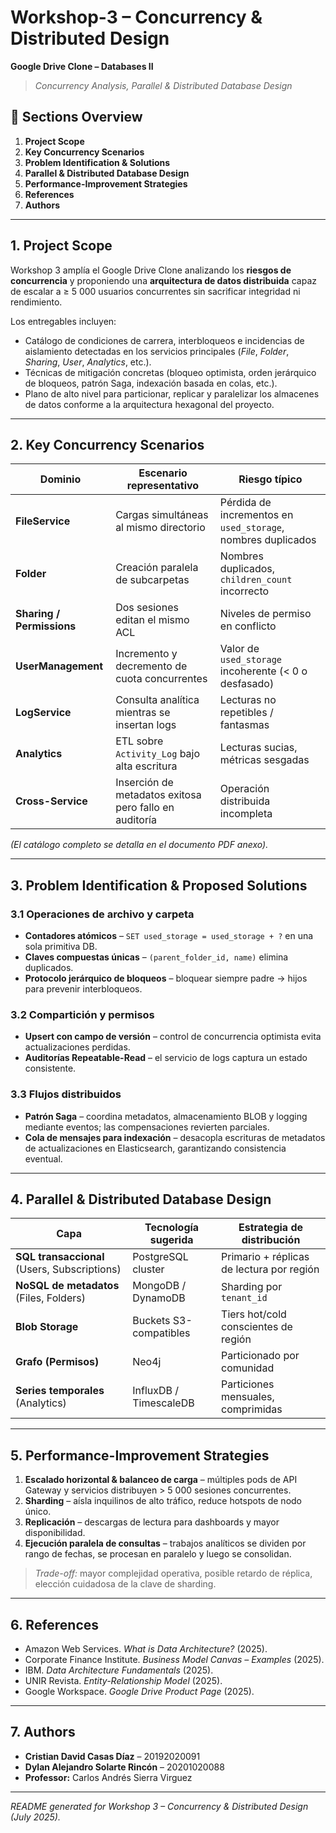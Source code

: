 # Workshop-3 – Concurrency & Distributed Design  
**Google Drive Clone – Databases II**

> *Concurrency Analysis, Parallel & Distributed Database Design*

## 📘 Sections Overview
1. **Project Scope**  
2. **Key Concurrency Scenarios**  
3. **Problem Identification & Solutions**  
4. **Parallel & Distributed Database Design**  
5. **Performance-Improvement Strategies**  
6. **References**  
7. **Authors**

---

## 1. Project Scope
Workshop 3 amplía el Google Drive Clone analizando los **riesgos de concurrencia** y proponiendo una **arquitectura de datos distribuida** capaz de escalar a ≥ 5 000 usuarios concurrentes sin sacrificar integridad ni rendimiento.

Los entregables incluyen:

* Catálogo de condiciones de carrera, interbloqueos e incidencias de aislamiento detectadas en los servicios principales (*File*, *Folder*, *Sharing*, *User*, *Analytics*, etc.).  
* Técnicas de mitigación concretas (bloqueo optimista, orden jerárquico de bloqueos, patrón Saga, indexación basada en colas, etc.).  
* Plano de alto nivel para particionar, replicar y paralelizar los almacenes de datos conforme a la arquitectura hexagonal del proyecto.

---

## 2. Key Concurrency Scenarios

| Dominio | Escenario representativo | Riesgo típico |
|---------|-------------------------|---------------|
| **FileService** | Cargas simultáneas al mismo directorio | Pérdida de incrementos en `used_storage`, nombres duplicados |
| **Folder** | Creación paralela de subcarpetas | Nombres duplicados, `children_count` incorrecto |
| **Sharing / Permissions** | Dos sesiones editan el mismo ACL | Niveles de permiso en conflicto |
| **UserManagement** | Incremento y decremento de cuota concurrentes | Valor de `used_storage` incoherente (< 0 o desfasado) |
| **LogService** | Consulta analítica mientras se insertan logs | Lecturas no repetibles / fantasmas |
| **Analytics** | ETL sobre `Activity_Log` bajo alta escritura | Lecturas sucias, métricas sesgadas |
| **Cross-Service** | Inserción de metadatos exitosa pero fallo en auditoría | Operación distribuida incompleta |

*(El catálogo completo se detalla en el documento PDF anexo).*

---

## 3. Problem Identification & Proposed Solutions

### 3.1 Operaciones de archivo y carpeta
* **Contadores atómicos** – `SET used_storage = used_storage + ?` en una sola primitiva DB.  
* **Claves compuestas únicas** – `(parent_folder_id, name)` elimina duplicados.  
* **Protocolo jerárquico de bloqueos** – bloquear siempre padre → hijos para prevenir interbloqueos.

### 3.2 Compartición y permisos
* **Upsert con campo de versión** – control de concurrencia optimista evita actualizaciones perdidas.  
* **Auditorías Repeatable-Read** – el servicio de logs captura un estado consistente.

### 3.3 Flujos distribuidos
* **Patrón Saga** – coordina metadatos, almacenamiento BLOB y logging mediante eventos; las compensaciones revierten parciales.  
* **Cola de mensajes para indexación** – desacopla escrituras de metadatos de actualizaciones en Elasticsearch, garantizando consistencia eventual.

---

## 4. Parallel & Distributed Database Design

| Capa | Tecnología sugerida | Estrategia de distribución |
|------|--------------------|---------------------------|
| **SQL transaccional** (Users, Subscriptions) | PostgreSQL cluster | Primario + réplicas de lectura por región |
| **NoSQL de metadatos** (Files, Folders) | MongoDB / DynamoDB | Sharding por `tenant_id` |
| **Blob Storage** | Buckets S3-compatibles | Tiers hot/cold conscientes de región |
| **Grafo (Permisos)** | Neo4j | Particionado por comunidad |
| **Series temporales** (Analytics) | InfluxDB / TimescaleDB | Particiones mensuales, comprimidas |

---

## 5. Performance-Improvement Strategies
1. **Escalado horizontal & balanceo de carga** – múltiples pods de API Gateway y servicios distribuyen > 5 000 sesiones concurrentes.  
2. **Sharding** – aísla inquilinos de alto tráfico, reduce hotspots de nodo único.  
3. **Replicación** – descargas de lectura para dashboards y mayor disponibilidad.  
4. **Ejecución paralela de consultas** – trabajos analíticos se dividen por rango de fechas, se procesan en paralelo y luego se consolidan.

> *Trade-off:* mayor complejidad operativa, posible retardo de réplica, elección cuidadosa de la clave de sharding.

---

## 6. References
* Amazon Web Services. *What is Data Architecture?* (2025).  
* Corporate Finance Institute. *Business Model Canvas – Examples* (2025).  
* IBM. *Data Architecture Fundamentals* (2025).  
* UNIR Revista. *Entity-Relationship Model* (2025).  
* Google Workspace. *Google Drive Product Page* (2025).

---

## 7. Authors
* **Cristian David Casas Díaz** – 20192020091  
* **Dylan Alejandro Solarte Rincón** – 20201020088  
* **Professor:** Carlos Andrés Sierra Virguez

---

*README generated for Workshop 3 – Concurrency & Distributed Design (July 2025).*
